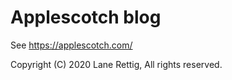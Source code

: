 # Applescotch blog

See https://applescotch.com/

Copyright (C) 2020 Lane Rettig, All rights reserved.
